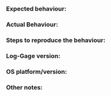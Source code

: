 

### Expected behaviour:


### Actual Behaviour:


### Steps to reproduce the behaviour:


### Log-Gage version:


### OS platform/version:


### Other notes:


